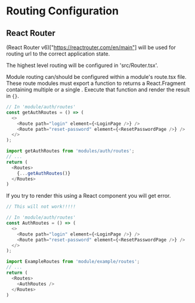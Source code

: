 # Routing Configuration

## React Router
(React Router v6)["https://reactrouter.com/en/main"]  will be used for routing url to the correct application state.

The highest level routing will be configured in 'src/Router.tsx'. 

Module routing can/should be configured within a module's route.tsx file. These route modules must export a function to returns
a React.Fragment containing multiple [<Route>](https://reactrouter.com/en/main/components/route) or a single [<Route>](https://reactrouter.com/en/main/components/route).
Execute that function and render the result in `{}`.
```javascript
// In 'module/auth/routes'
const getAuthRoutes = () => (
  <>
    <Route path="login" element={<LoginPage />} />
    <Route path="reset-password" element={<ResetPasswordPage />} />
  </>
);

import getAuthRoutes from 'modules/auth/routes';
// ...
return (
  <Routes>
    {...getAuthRoutes()}
  </Routes>
)
```
If you try to render this using a React component you will get error.
```javascript
// This will not work!!!!!

// In 'module/auth/routes'
const AuthRoutes = () => (
  <>
    <Route path="login" element={<LoginPage />} />
    <Route path="reset-password" element={<ResetPasswordPage />} />
  </>
);

import ExampleRoutes from 'module/example/routes';
// ...
return (
  <Routes>
    <AuthRoutes />
  </Routes>
)
```
